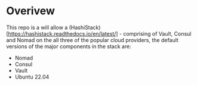 # Overivew

This repo is a will allow a (HashiStack)[https://hashistack.readthedocs.io/en/latest/] - comprising of Vault, Consul and Nomad on the all three of the 
popular cloud providers, the default versions of the major components in the stack are:

- Nomad
- Consul
- Vault
- Ubuntu 22.04 

  
